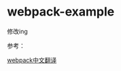 # webpack-example

修改ing


<!---   demo1：单入口
-   demo2：多入口-->






















































参考： 

[webpack中文翻译](http://webpackdoc.com/usage.html)
